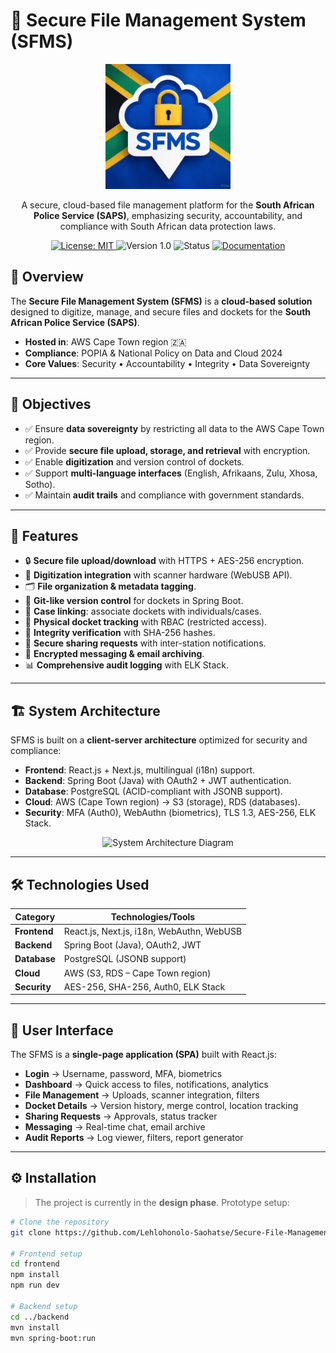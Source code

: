 # 🔐 Secure File Management System (SFMS)

<p align="center">
  <img src="https://github.com/Lehlohonolo-Saohatse/Secure-File-Management-System/raw/main/logo.jpg" alt="SFMS Logo" width="200"/>
</p>

<p align="center">
  A secure, cloud-based file management platform for the <b>South African Police Service (SAPS)</b>, emphasizing security, accountability, and compliance with South African data protection laws.
</p>

<p align="center">
  <a href="https://opensource.org/licenses/MIT">
    <img src="https://img.shields.io/badge/License-MIT-yellow.svg" alt="License: MIT"/>
  </a>
  <img src="https://img.shields.io/badge/Version-1.0-blue.svg" alt="Version 1.0"/>
  <img src="https://img.shields.io/badge/Status-Design%20Phase-orange" alt="Status"/>
  <a href="sfms/File_Management_System.pdf">
    <img src="https://img.shields.io/badge/Docs-PDF-blueviolet?logo=adobeacrobatreader&logoColor=white" alt="Documentation"/>
  </a>
</p>



## 📝 Overview
The **Secure File Management System (SFMS)** is a **cloud-based solution** designed to digitize, manage, and secure files and dockets for the **South African Police Service (SAPS)**.  

- **Hosted in**: AWS Cape Town region 🇿🇦  
- **Compliance**: POPIA & National Policy on Data and Cloud 2024  
- **Core Values**: Security • Accountability • Integrity • Data Sovereignty  

---

## 🎯 Objectives
- ✅ Ensure **data sovereignty** by restricting all data to the AWS Cape Town region.  
- ✅ Provide **secure file upload, storage, and retrieval** with encryption.  
- ✅ Enable **digitization** and version control of dockets.  
- ✅ Support **multi-language interfaces** (English, Afrikaans, Zulu, Xhosa, Sotho).  
- ✅ Maintain **audit trails** and compliance with government standards.  

---

## 🚀 Features
- 🔒 **Secure file upload/download** with HTTPS + AES-256 encryption.  
- 📠 **Digitization integration** with scanner hardware (WebUSB API).  
- 🗂️ **File organization & metadata tagging**.  
- 🔄 **Git-like version control** for dockets in Spring Boot.  
- 👥 **Case linking**: associate dockets with individuals/cases.  
- 📍 **Physical docket tracking** with RBAC (restricted access).  
- 🧾 **Integrity verification** with SHA-256 hashes.  
- 🔗 **Secure sharing requests** with inter-station notifications.  
- 💬 **Encrypted messaging & email archiving**.  
- 📊 **Comprehensive audit logging** with ELK Stack.  

---

## 🏗️ System Architecture
SFMS is built on a **client-server architecture** optimized for security and compliance:  

- **Frontend**: React.js + Next.js, multilingual (i18n) support.  
- **Backend**: Spring Boot (Java) with OAuth2 + JWT authentication.  
- **Database**: PostgreSQL (ACID-compliant with JSONB support).  
- **Cloud**: AWS (Cape Town region) → S3 (storage), RDS (databases).  
- **Security**: MFA (Auth0), WebAuthn (biometrics), TLS 1.3, AES-256, ELK Stack.  

<p align="center">
  <img src="https://via.placeholder.com/800x400?text=System+Architecture+Diagram" alt="System Architecture Diagram"/>
</p>

---

## 🛠️ Technologies Used

| Category      | Technologies/Tools                          |
|---------------|---------------------------------------------|
| **Frontend**  | React.js, Next.js, i18n, WebAuthn, WebUSB   |
| **Backend**   | Spring Boot (Java), OAuth2, JWT             |
| **Database**  | PostgreSQL (JSONB support)                  |
| **Cloud**     | AWS (S3, RDS – Cape Town region)            |
| **Security**  | AES-256, SHA-256, Auth0, ELK Stack          |

---

## 🎨 User Interface
The SFMS is a **single-page application (SPA)** built with React.js:  

- **Login** → Username, password, MFA, biometrics  
- **Dashboard** → Quick access to files, notifications, analytics  
- **File Management** → Uploads, scanner integration, filters  
- **Docket Details** → Version history, merge control, location tracking  
- **Sharing Requests** → Approvals, status tracker  
- **Messaging** → Real-time chat, email archive  
- **Audit Reports** → Log viewer, filters, report generator  

---

## ⚙️ Installation
> The project is currently in the **design phase**. Prototype setup:  

```bash
# Clone the repository
git clone https://github.com/Lehlohonolo-Saohatse/Secure-File-Management-System.git

# Frontend setup
cd frontend
npm install
npm run dev

# Backend setup
cd ../backend
mvn install
mvn spring-boot:run
